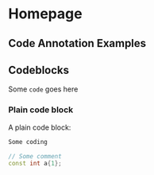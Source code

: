 # Homepage

## Code Annotation Examples


## Codeblocks

Some `code` goes here

### Plain code block

A plain code block:

``` c++ linenums="1" title="example code"
Some coding

// Some comment
const int a{1};
```